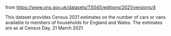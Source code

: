 from https://www.ons.gov.uk/datasets/TS045/editions/2021/versions/4

This dataset provides Census 2021 estimates on the number of cars or vans available to members of households for England and Wales. The estimates are as at Census Day, 21 March 2021.
